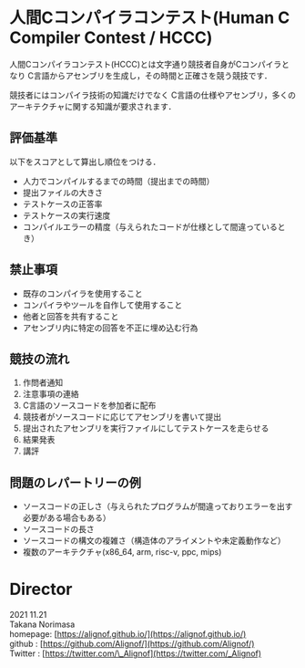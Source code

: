 # 人間Cコンパイラコンテスト(Human C Compiler Contest / HCCC)
人間Cコンパイラコンテスト(HCCC)とは文字通り競技者自身がCコンパイラとなり
C言語からアセンブリを生成し，その時間と正確さを競う競技です．

競技者にはコンパイラ技術の知識だけでなく
C言語の仕様やアセンブリ，多くのアーキテクチャに関する知識が要求されます．

## 評価基準
以下をスコアとして算出し順位をつける．

- 人力でコンパイルするまでの時間（提出までの時間）
- 提出ファイルの大きさ
- テストケースの正答率
- テストケースの実行速度
- コンパイルエラーの精度（与えられたコードが仕様として間違っているとき）

## 禁止事項
- 既存のコンパイラを使用すること
- コンパイラやツールを自作して使用すること
- 他者と回答を共有すること
- アセンブリ内に特定の回答を不正に埋め込む行為

## 競技の流れ
1. 作問者通知
1. 注意事項の連絡
1. C言語のソースコードを参加者に配布
1. 競技者がソースコードに応じてアセンブリを書いて提出
1. 提出されたアセンブリを実行ファイルにしてテストケースを走らせる   
1. 結果発表
1. 講評

## 問題のレパートリーの例
- ソースコードの正しさ（与えられたプログラムが間違っておりエラーを出す必要がある場合もある）
- ソースコードの長さ
- ソースコードの構文の複雑さ（構造体のアライメントや未定義動作など）
- 複数のアーキテクチャ(x86\_64, arm, risc-v, ppc, mips)

# Director
2021 11.21  
Takana Norimasa  
homepage: [https://alignof.github.io/](https://alignof.github.io/)  
github  : [https://github.com/Alignof/](https://github.com/Alignof/)  
Twitter : [https://twitter.com/\_Alignof](https://twitter.com/_Alignof)  

